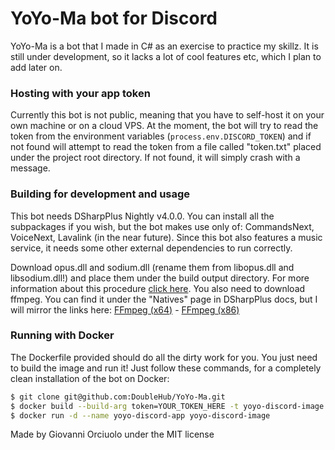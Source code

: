 # YoYo-Ma bot for Discord

YoYo-Ma is a bot that I made in C# as an exercise to practice my skillz. It is still under development, so it lacks a lot of cool features etc, which I plan to add later on.

### Hosting with your app token

Currently this bot is not public, meaning that you have to self-host it on your own machine or on a cloud VPS.
At the moment, the bot will try to read the token from the environment variables (```process.env.DISCORD_TOKEN```) and if not found will attempt to read the token from a file called "token.txt" placed under the project root directory. If not found, it will simply crash with a message.

### Building for development and usage

This bot needs DSharpPlus Nightly v4.0.0. You can install all the subpackages if you wish, but the bot makes use only of: CommandsNext, VoiceNext, Lavalink (in the near future).
Since this bot also features a music service, it needs some other external dependencies to run correctly.

Download opus.dll and sodium.dll (rename them from libopus.dll and libsodium.dll!) and place them under the build output directory. For more information about this procedure [click here](https://dsharpplus.emzi0767.com/articles/vnext_setup.html).
You also need to download ffmpeg. You can find it under the "Natives" page in DSharpPlus docs, but I will mirror the links here: 
[FFmpeg (x64)](https://dsharpplus.emzi0767.com/natives/ffmpeg_win32_x64.zip) - [FFmpeg (x86)](https://dsharpplus.emzi0767.com/natives/ffmpeg_win32_x86.zip)

### Running with Docker

The Dockerfile provided should do all the dirty work for you. You just need to build the image and run it!
Just follow these commands, for a completely clean installation of the bot on Docker: 

```sh
$ git clone git@github.com:DoubleHub/YoYo-Ma.git
$ docker build --build-arg token=YOUR_TOKEN_HERE -t yoyo-discord-image YoYo-Ma/yoyo-bot/
$ docker run -d --name yoyo-discord-app yoyo-discord-image
```

Made by Giovanni Orciuolo under the MIT license
